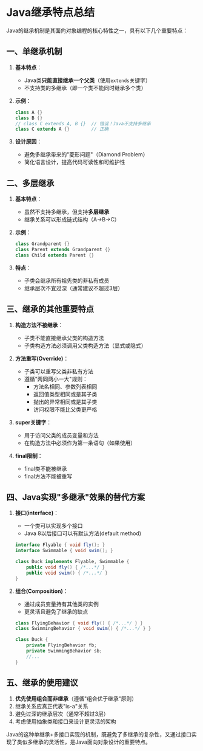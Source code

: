# Java继承特点总结

Java的继承机制是其面向对象编程的核心特性之一，具有以下几个重要特点：

## 一、单继承机制

1. **基本特点**：
    - Java类**只能直接继承一个父类**（使用`extends`关键字）
    - 不支持类的多继承（即一个类不能同时继承多个类）

2. **示例**：
   ```java
   class A {}
   class B {}
   // class C extends A, B {}  // 错误！Java不支持多继承
   class C extends A {}        // 正确
   ```

3. **设计原因**：
    - 避免多继承带来的"菱形问题"（Diamond Problem）
    - 简化语言设计，提高代码可读性和可维护性

## 二、多层继承

1. **基本特点**：
    - 虽然不支持多继承，但支持**多层继承**
    - 继承关系可以形成链式结构（A→B→C）

2. **示例**：
   ```java
   class Grandparent {}
   class Parent extends Grandparent {}
   class Child extends Parent {}
   ```

3. **特点**：
    - 子类会继承所有祖先类的非私有成员
    - 继承层次不宜过深（通常建议不超过3层）

## 三、继承的其他重要特点

1. **构造方法不被继承**：
    - 子类不能直接继承父类的构造方法
    - 子类构造方法必须调用父类构造方法（显式或隐式）

2. **方法重写(Override)**：
    - 子类可以重写父类非私有方法
    - 遵循"两同两小一大"规则：
        - 方法名相同、参数列表相同
        - 返回值类型相同或是其子类
        - 抛出的异常相同或是其子类
        - 访问权限不能比父类更严格

3. **super关键字**：
    - 用于访问父类的成员变量和方法
    - 在构造方法中必须作为第一条语句（如果使用）

4. **final限制**：
    - final类不能被继承
    - final方法不能被重写

## 四、Java实现"多继承"效果的替代方案

1. **接口(interface)**：
    - 一个类可以实现多个接口
    - Java 8以后接口可以有默认方法(default method)

   ```java
   interface Flyable { void fly(); }
   interface Swimmable { void swim(); }
   
   class Duck implements Flyable, Swimmable {
       public void fly() { /*...*/ }
       public void swim() { /*...*/ }
   }
   ```

2. **组合(Composition)**：
    - 通过成员变量持有其他类的实例
    - 更灵活且避免了继承的缺点

   ```java
   class FlyingBehavior { void fly() { /*...*/ } }
   class SwimmingBehavior { void swim() { /*...*/ } }
   
   class Duck {
       private FlyingBehavior fb;
       private SwimmingBehavior sb;
       //...
   }
   ```

## 五、继承的使用建议

1. **优先使用组合而非继承**（遵循"组合优于继承"原则）
2. 继承关系应真正代表"is-a"关系
3. 避免过深的继承层次（通常不超过3层）
4. 考虑使用抽象类和接口来设计更灵活的架构

Java的这种单继承+多接口实现的机制，既避免了多继承的复杂性，又通过接口实现了类似多继承的灵活性，是Java面向对象设计的重要特点。